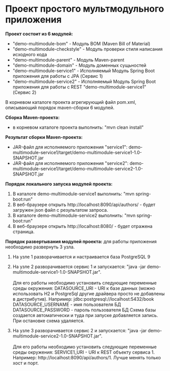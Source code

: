 # Проект простого мультмодульного приложения

<b>Проект состоит из 6 модулей:</b>
- "demo-multimodule-bom"        - Модуль BOM (Maven Bill of Material)
- "demo-multimodule-checkstyle" - Модуль проверки стиля написания исходного кода
- "demo-multimodule-parent"     - Модуль Maven-parent
- "demo-multimodule-domain"     - Модуль доменных сущьностей
- "demo-multimodule-service1"   - Исполняемый Модуль Spring Boot приложения для работы с JPA (Сервис 1)
- "demo-multimodule-service2"   - Исполняемый Модуль Spring Boot приложения для работы с REST "demo-multimodule-service1" (Сервис 2)

В корневом каталоге проекта агрегирующий файл pom.xml, описывающий порядок maven-сборки 6 модулей.

<b>Cборка Maven-проекта:</b>
- в корневом каталоге проекта выполнить: "mvn clean install" 

<b>Результат сборки Maven-проекта:</b>
- JAR-файл для исполняемого приложения "service1": demo-multimodule-service1/target/demo-multimodule-service1-1.0-SNAPSHOT.jar
- JAR-файл для исполняемого приложения "service2": demo-multimodule-service1/target/demo-multimodule-service2-1.0-SNAPSHOT.jar 

<b>Порядок локального запуска модулей проекта:</b>
1. В каталоге demo-multimodule-service1 выполнить: "mvn spring-boot:run"
2. В веб-браузере открыть http://localhost:8090/api/authors/ - будет загружен json файл с результатом запроса.
3. В каталоге demo-multimodule-service2 выполнить: "mvn spring-boot:run"
4. В веб-браузере открыть http://localhost:8080/ - будет отражена страница.

<b>Порядок развертывания модулей проекта:</b>
для работы приложения необходимо развернуть 3 узла.

1. На узле 1 разворачивается и настраивается база PostgreSQL 9

2. На узле 2 разворачивается сервис 1 и запускается: "java -jar demo-multimodule-service1-1.0-SNAPSHOT.jar". <br><br>
   Для его работы необходимо установить следующие переменные среды окружения:
	DATASOURCE_URI - URI к базе данных (можно использовать H2 и PostgreSql другие драйвера просто не добавлены в 
                         дистрибутив). Например: jdbc:postgresql://localhost:5432/book
	DATASOURCE_USERNAME - имя пользователя БД
	DATASOURCE_PASSWORD - пароль пользователя БД
	Схема базы создается автоматически и туда при запуске добавляется запись. При остановке схема удаляется.

3. На узле 3 разворачивается сервис 2 и запускается: "java -jar demo-multimodule-service2-1.0-SNAPSHOT.jar". <br><br>
   Для его работы необходимо установить следующие переменные среды окружения:
	SERVICE1_URI - URI к REST объекту сервиса 1. Например: http://localhost:8090/api/authors/1. Лучше менять только 
                       хост и порт.





